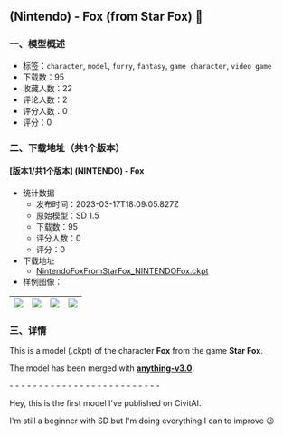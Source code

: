 ## (Nintendo) - Fox (from Star Fox) 🦊
### 一、模型概述

- 标签：`character`, `model`, `furry`, `fantasy`, `game character`, `video game`
- 下载数：95
- 收藏人数：22
- 评论人数：2
- 评分人数：0
- 评分：0

### 二、下载地址（共1个版本）

#### [版本1/共1个版本] (NINTENDO) - Fox 

- 统计数据
  - 发布时间：2023-03-17T18:09:05.827Z
  - 原始模型：SD 1.5
  - 下载数：95
  - 评分人数：0
  - 评分：0
- 下载地址
  - [NintendoFoxFromStarFox_NINTENDOFox.ckpt](https://civitai.com/api/download/models/24744)
- 样例图像：

| <img src="https://image.civitai.com/xG1nkqKTMzGDvpLrqFT7WA/b49a2beb-be59-40bd-238a-12dc860d3c00/width=450/270062.jpeg" /> | <img src="https://image.civitai.com/xG1nkqKTMzGDvpLrqFT7WA/6c088df9-9caa-4ec4-c24a-65531e268a00/width=450/270061.jpeg" /> | <img src="https://image.civitai.com/xG1nkqKTMzGDvpLrqFT7WA/c9e530f8-5095-4420-ab44-a84c0555f200/width=450/270060.jpeg" /> | <img src="https://image.civitai.com/xG1nkqKTMzGDvpLrqFT7WA/6e1b4343-43e9-41ba-dfc5-211abe4baf00/width=450/270059.jpeg" /> |
| ---- | ---- | ---- | ---- |


### 三、详情
<p>This is a model (.ckpt) of the character <strong>Fox</strong> from the game <strong>Star Fox</strong>.</p><p>The model has been merged with <a target="_blank" rel="ugc" href="https://huggingface.co/andite/anything-v4.0/tree/main"><strong>anything-v3.0</strong></a>.</p><p></p><p>- - - - - - - - - - - - - - - - - - - - - - - - - - </p><p></p><p>Hey, this is the first model I've published on CivitAI.</p><p>I'm still a beginner with SD but I'm doing everything I can to improve 😉</p>